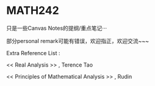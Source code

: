# MATH242

只是一些Canvas Notes的提纲/重点笔记···

部分personal remark可能有错误，欢迎指正，欢迎交流~~~

Extra Reference List :

<< Real Analysis >> , Terence Tao

<< Principles of Mathematical Analysis >> , Rudin
